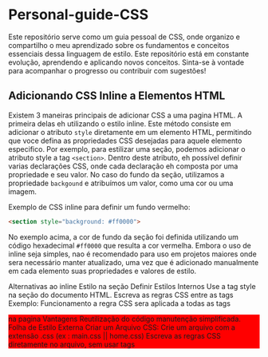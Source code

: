 # Personal-guide-CSS
Este repositório serve como um guia pessoal de CSS, onde organizo e compartilho o meu aprendizado sobre os fundamentos e conceitos essenciais dessa linguagem de estilo. Este repositório está em constante evolução, aprendendo e aplicando novos conceitos. Sinta-se à vontade para acompanhar o progresso ou contribuir com sugestões! 

## Adicionando CSS Inline a Elementos HTML
Existem 3 maneiras principais de adicionar CSS a uma pagina HTML. A primeira delas eh utilizando o estilo inline. Este método consiste em adicionar o atributo ``style`` diretamente em um elemento HTML, permitindo que voce defina as propriedades CSS desejadas para aquele elemento especifico.
Por exemplo, para estilizar uma seção, podemos adicionar o atributo style a tag ``<section>``.
Dentro deste atributo, eh possível definir varias declarações CSS, onde cada declaração eh composta por uma propriedade e seu valor. No caso do fundo da seção, utilizamos a propriedade ``backgound`` e atribuímos um valor, como uma cor ou uma imagem.

Exemplo de CSS inline para definir um fundo vermelho:
```html
<section style="background: #ff0000">
```

No exemplo acima, a cor de fundo da seção foi definida utilizando um código hexadecimal ``#ff0000`` que resulta a cor vermelha.
Embora o uso de inline seja simples, nao é recomendado para uso em projetos maiores onde sera necessário manter atualizado, uma vez que é adicionado manualmente em cada elemento suas propriedades e valores de estilo.


Alternativas ao inline
Estilo na seção <head>
Definir Estilos Internos
Use a tag style na seção <head> do documento HTML.
Escreva as regras CSS entre as tags <style>...</style>
Exemplo:
	<head>
		<style>
			section {
				background: #ff0000;
			}
		</style>
	</head>
Funcionamento
a regra CSS sera aplicada a todas as tags <section> na pagina
Vantagens
Reutilização do código
manutenção simplificada.
Folha de Estilo Externa
Criar um Arquivo CSS:
Crie um arquivo com a extensão .css (ex : main.css || home.css)
Escreva as regras CSS diretamente no arquivo, sem usar tags <style>
Exemplo (main.css)
	section {
		background: #ff000;
	}
Linkar o Arquivo no HTML:
Adicionando a tag <link> na seção <head> para conectar o arquivo CSS
Exemplo:
<head>
	<link rel="stylesheet" href="main.css">
</head>
Vantagens
Separação clara entre HTML e CSS
Reutilização em varias paginas
melhor performace (cache do navegador).
Comparação de Métodos
Método	Vatagens	Desvantagens
Estilo Inline	Simplicidade em elementos únicos	Difícil de manter e reutilizar
Estilo interno	Codigo centraliizado em um local no HTML	Nao reutilizavel entre paginas
Folha de estilo externa	Reutilização em varias paginas; separação clara entre HTML e CSS; melhor performance com cache.	
Recomendação nao poderia ser outra, sempre que possível utilize folhas de estilos externas para melhorar a organização, escalabilidade e performance do projeto.